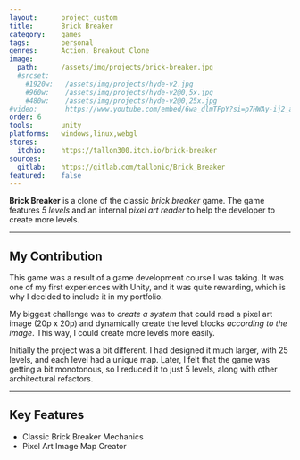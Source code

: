 ```yaml
---
layout:      project_custom
title:       Brick Breaker
category:    games
tags:        personal
genres:      Action, Breakout Clone
image:
  path:      /assets/img/projects/brick-breaker.jpg
  #srcset:
    #1920w:   /assets/img/projects/hyde-v2.jpg
    #960w:    /assets/img/projects/hyde-v2@0,5x.jpg
    #480w:    /assets/img/projects/hyde-v2@0,25x.jpg
#video:       https://www.youtube.com/embed/6wa_dlmTFpY?si=p7HWAy-ij2_aQ1hI
order: 6
tools:       unity
platforms:   windows,linux,webgl
stores:
  itchio:    https://tallon300.itch.io/brick-breaker
sources:
  gitlab:    https://gitlab.com/tallonic/Brick_Breaker
featured:    false
---
```

<!-- This is commented out. -->

**Brick Breaker** is a clone of the classic *brick breaker* game.
The game features *5 levels* and an internal *pixel art reader* to help the developer to create more levels.

***

## My Contribution
This game was a result of a game development course I was taking.
It was one of my first experiences with Unity, and it was quite rewarding, which is why I decided to include it in my portfolio.

My biggest challenge was to *create a system* that could read a pixel art image (20p x 20p) and dynamically create the level blocks *according to the image*. This way, I could create more levels more easily.

Initially the project was a bit different. I had designed it much larger, with 25 levels, and each level had a unique map. Later, I felt that the game was getting a bit monotonous, so I reduced it to just 5 levels, along with other architectural refactors.

***

## Key Features
- Classic Brick Breaker Mechanics
- Pixel Art Image Map Creator